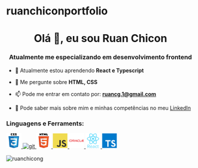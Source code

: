 # ruanchiconportfolio
<h1 align="center">Olá 👋, eu sou Ruan Chicon</h1>
<h3 align="center">Atualmente me especializando em desenvolvimento frontend</h3>

- 🌱 Atualmente estou aprendendo **React e Typescript**

- 💬 Me pergunte sobre **HTML, CSS**

- 📫 Pode me entrar em contato por: **ruancg.1@gmail.com**

- 📄 Pode saber mais sobre mim e minhas competências no meu [LinkedIn](https://www.linkedin.com/in/ruan-chicon-gubasta-8645b1190/)

<p align="left">
</p>

<h3 align="left">Linguagens e Ferraments:</h3>
<p align="left" backgroudcolor: white> <a href="https://www.w3schools.com/css/" target="_blank" rel="noreferrer"> <img src="https://raw.githubusercontent.com/devicons/devicon/master/icons/css3/css3-original-wordmark.svg" alt="css3" width="40" height="40"/> </a> <a href="https://git-scm.com/" target="_blank" rel="noreferrer"> <img src="https://www.vectorlogo.zone/logos/git-scm/git-scm-icon.svg" alt="git" width="40" height="40"/> </a> <a href="https://www.w3.org/html/" target="_blank" rel="noreferrer"> <img src="https://raw.githubusercontent.com/devicons/devicon/master/icons/html5/html5-original-wordmark.svg" alt="html5" width="40" height="40"/> </a> <a href="https://developer.mozilla.org/en-US/docs/Web/JavaScript" target="_blank" rel="noreferrer"> <img src="https://raw.githubusercontent.com/devicons/devicon/master/icons/javascript/javascript-original.svg" alt="javascript" width="40" height="40"/> </a> <a href="https://www.oracle.com/" target="_blank" rel="noreferrer"> <img src="https://raw.githubusercontent.com/devicons/devicon/master/icons/oracle/oracle-original.svg" alt="oracle" width="40" height="40"/> </a> <a href="https://reactjs.org/" target="_blank" rel="noreferrer"> <img src="https://raw.githubusercontent.com/devicons/devicon/master/icons/react/react-original-wordmark.svg" alt="react" width="40" height="40"/> </a> <a href="https://www.typescriptlang.org/" target="_blank" rel="noreferrer"> <img src="https://raw.githubusercontent.com/devicons/devicon/master/icons/typescript/typescript-original.svg" alt="typescript" width="40" height="40"/> </a> </p>

<p><img align="center" src="https://github-readme-stats.vercel.app/api/top-langs?username=ruanchicong&show_icons=true&locale=en&layout=compact" alt="ruanchicong" /></p>

